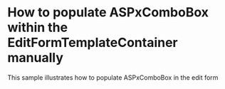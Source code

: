 # How to populate ASPxComboBox within the EditFormTemplateContainer manually


<p>This sample illustrates how to populate ASPxComboBox in the edit form</p>

<br/>


